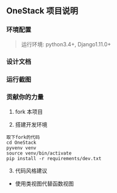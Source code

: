 ## OneStack 项目说明

### 环境配置

> 运行环境: python3.4+, Django1.11.0+


### 设计文档


### 运行截图


### 贡献你的力量

1. fork 本项目


2. 搭建开发环境

```shell
取下fork的代码
cd OneStack
pyvenv venv
source venv/bin/activate
pip install -r requirements/dev.txt
```

3. 代码风格建议

- 使用类视图代替函数视图

